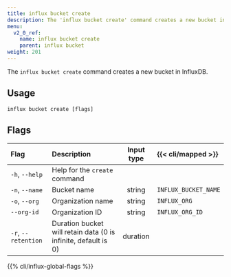 ```yaml
---
title: influx bucket create
description: The 'influx bucket create' command creates a new bucket in InfluxDB.
menu:
  v2_0_ref:
    name: influx bucket create
    parent: influx bucket
weight: 201
---
```


The `influx bucket create` command creates a new bucket in InfluxDB.

## Usage
```
influx bucket create [flags]
```

## Flags
| Flag                | Description                                                    | Input type  | {{< cli/mapped >}}   |
|:----                |:-----------                                                    |:----------: |:------------------   |
| `-h`, `--help`      | Help for the `create` command                                  |             |                      |
| `-n`, `--name`      | Bucket name                                                    | string      | `INFLUX_BUCKET_NAME` |
| `-o`, `--org`       | Organization name                                              | string      | `INFLUX_ORG`         |
| `--org-id`          | Organization ID                                                | string      | `INFLUX_ORG_ID`      |
| `-r`, `--retention` | Duration bucket will retain data (0 is infinite, default is 0) | duration    |                      |

{{% cli/influx-global-flags %}}
